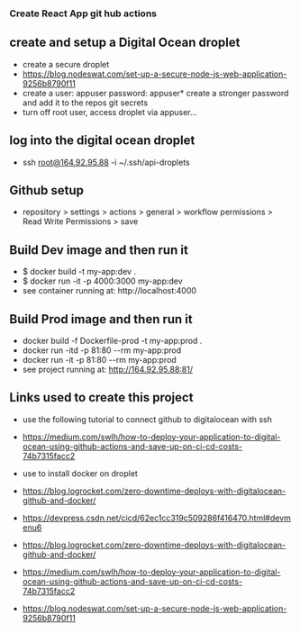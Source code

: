 ### Create React App git hub actions

## create and setup a Digital Ocean droplet

- create a secure droplet
- https://blog.nodeswat.com/set-up-a-secure-node-js-web-application-9256b8790f11
- create a user: appuser password: appuser* create a stronger password and add it to the repos git secrets
- turn off root user, access droplet via appuser...

## log into the digital ocean droplet

- ssh root@164.92.95.88 -i ~/.ssh/api-droplets

## Github setup

- repository > settings > actions > general > workflow permissions > Read Write Permissions > save

## Build Dev image and then run it

- $ docker build -t my-app:dev .
- $ docker run -it -p 4000:3000 my-app:dev
- see container running at: http://localhost:4000

## Build Prod image and then run it

- docker build -f Dockerfile-prod -t my-app:prod .
- docker run -itd -p 81:80 --rm my-app:prod 
- docker run -it -p 81:80 --rm my-app:prod
- see project running at: http://164.92.95.88:81/

## Links used to create this project

- use the following tutorial to connect github to digitalocean with ssh
- https://medium.com/swlh/how-to-deploy-your-application-to-digital-ocean-using-github-actions-and-save-up-on-ci-cd-costs-74b7315facc2

- use to install docker on droplet
- https://blog.logrocket.com/zero-downtime-deploys-with-digitalocean-github-and-docker/

- https://devpress.csdn.net/cicd/62ec1cc319c509286f416470.html#devmenu6
- https://blog.logrocket.com/zero-downtime-deploys-with-digitalocean-github-and-docker/
- https://medium.com/swlh/how-to-deploy-your-application-to-digital-ocean-using-github-actions-and-save-up-on-ci-cd-costs-74b7315facc2
- https://blog.nodeswat.com/set-up-a-secure-node-js-web-application-9256b8790f11
  
